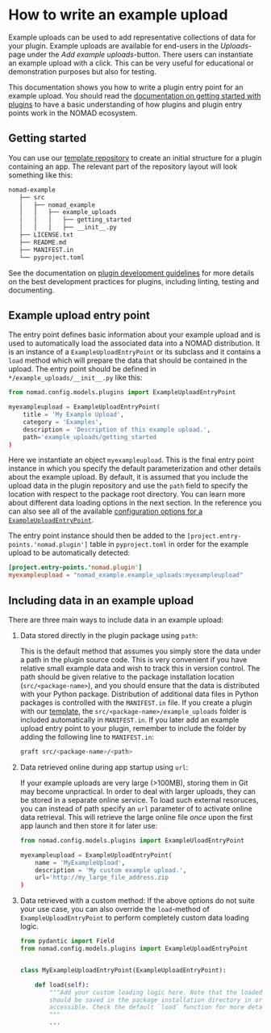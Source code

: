 # How to write an example upload

Example uploads can be used to add representative collections of data for your plugin. Example uploads are available for end-users in the *Uploads*-page under the *Add example uploads*-button. There users can instantiate an example upload with a click. This can be very useful for educational or demonstration purposes but also for testing.

This documentation shows you how to write a plugin entry point for an example upload. You should read the [documentation on getting started with plugins](./plugins.md) to have a basic understanding of how plugins and plugin entry points work in the NOMAD ecosystem.

## Getting started

You can use our [template repository](https://github.com/FAIRmat-NFDI/nomad-plugin-template) to create an initial structure for a plugin containing an app. The relevant part of the repository layout will look something like this:

```txt
nomad-example
   ├── src
   │   ├── nomad_example
   │   │   ├── example_uploads
   │   │   │   ├── getting_started
   │   │   │   ├── __init__.py
   ├── LICENSE.txt
   ├── README.md
   ├── MANIFEST.in
   └── pyproject.toml
```

See the documentation on [plugin development guidelines](./plugins.md#plugin-development-guidelines) for more details on the best development practices for plugins, including linting, testing and documenting.

## Example upload entry point

The entry point defines basic information about your example upload and is used to automatically load the associated data into a NOMAD distribution. It is an instance of a `ExampleUploadEntryPoint` or its subclass and it contains a `load` method which will prepare the data that should be contained in the upload. The entry point should be defined in `*/example_uploads/__init__.py` like this:

```python
from nomad.config.models.plugins import ExampleUploadEntryPoint

myexampleupload = ExampleUploadEntryPoint(
    title = 'My Example Upload',
    category = 'Examples',
    description = 'Description of this example upload.',
    path='example_uploads/getting_started
)
```

Here we instantiate an object `myexampleupload`. This is the final entry point instance in which you specify the default parameterization and other details about the example upload. By default, it is assumed that you include the upload data in the plugin repository and use the `path` field to specify the location with respect to the package root directory. You can learn more about different data loading options in the next section. In the reference you can also see all of the available [configuration options for a `ExampleUploadEntryPoint`](../../reference/plugins.md#exampleuploadentrypoint).

The entry point instance should then be added to the `[project.entry-points.'nomad.plugin']` table in `pyproject.toml` in order for the example upload to be automatically detected:

```toml
[project.entry-points.'nomad.plugin']
myexampleupload = "nomad_example.example_uploads:myexampleupload"
```

## Including data in an example upload

There are three main ways to include data in an example upload:

1. Data stored directly in the plugin package using `path`:

    This is the default method that assumes you simply store the data under a path in the plugin source code. This is very convenient if you have relative small example data and wish to track this in version control. The path should be given relative to the package installation location (`src/<package-name>`), and you should ensure that the data is distributed with your Python package. Distribution of additional data files in Python packages is controlled with the `MANIFEST.in` file. If you create a plugin with our [template](https://github.com/FAIRmat-NFDI/nomad-plugin-template), the `src/<package-name>/example_uploads` folder is included automatically in `MANIFEST.in`. If you later add an example upload entry point to your plugin, remember to include the folder by adding the following line to `MANIFEST.in`:

    ```sh
    graft src/<package-name>/<path>
    ```

2. Data retrieved online during app startup using `url`:

    If your example uploads are very large (>100MB), storing them in Git may become unpractical. In order to deal with larger uploads, they can be stored in a separate online service. To load such external resoruces, you can instead of path specify an `url` parameter of to activate online data retrieval. This will retrieve the large online file *once* upon the first app launch and then store it for later use:

    ```python
    from nomad.config.models.plugins import ExampleUloadEntryPoint

    myexampleupload = ExampleUploadEntryPoint(
        name = 'MyExampleUpload',
        description = 'My custom example upload.',
        url='http://my_large_file_address.zip
    )
    ```

3. Data retrieved with a custom method: If the above options do not suite your use case, you can also override the `load`-method of `ExampleUploadEntryPoint` to perform completely custom data loading logic.

    ```python
    from pydantic import Field
    from nomad.config.models.plugins import ExampleUploadEntryPoint


    class MyExampleUploadEntryPoint(ExampleUploadEntryPoint):

        def load(self):
            """Add your custom loading logic here. Note that the loaded data
            should be saved in the package installation directory in order to be
            accessible. Check the default `load` function for more details.
            """
            ...
    ```